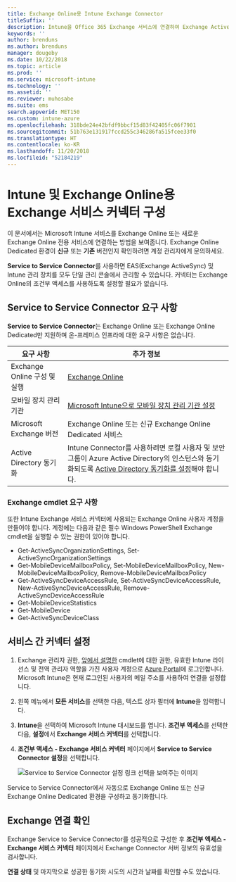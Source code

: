 ```yaml
---
title: Exchange Online용 Intune Exchange Connector
titleSuffix: ''
description: Intune을 Office 365 Exchange 서비스에 연결하여 Exchange ActiveSync MDM(모바일 장치 관리)을 지원합니다.
keywords: ''
author: brenduns
ms.author: brenduns
manager: dougeby
ms.date: 10/22/2018
ms.topic: article
ms.prod: ''
ms.service: microsoft-intune
ms.technology: ''
ms.assetid: ''
ms.reviewer: muhosabe
ms.suite: ems
search.appverid: MET150
ms.custom: intune-azure
ms.openlocfilehash: 318bde24e42bfdf9bbcf15d83f42405fc06f7901
ms.sourcegitcommit: 51b763e131917fccd255c346286fa515fcee33f0
ms.translationtype: HT
ms.contentlocale: ko-KR
ms.lasthandoff: 11/20/2018
ms.locfileid: "52184219"
---
```

# <a name="configure-the-exchange-service-connector-for-intune-and-exchange-online"></a>Intune 및 Exchange Online용 Exchange 서비스 커넥터 구성
이 문서에서는 Microsoft Intune 서비스를 Exchange Online 또는 새로운 Exchange Online 전용 서비스에 연결하는 방법을 보여줍니다. Exchange Online Dedicated 환경이 **신규** 또는 **기존** 버전인지 확인하려면 계정 관리자에게 문의하세요.

**Service to Service Connector**를 사용하면 EAS(Exchange ActiveSync) 및 Intune 관리 장치를 모두 단일 관리 콘솔에서 관리할 수 있습니다.  커넥터는 Exchange Online의 조건부 액세스를 사용하도록 설정할 필요가 없습니다.

## <a name="service-to-service-connector-requirements"></a>Service to Service Connector 요구 사항
**Service to Service Connector**는 Exchange Online 또는 Exchange Online Dedicated만 지원하며 온-프레미스 인프라에 대한 요구 사항은 없습니다. 


|              요구 사항               |                                                                                                            추가 정보                                                                                                            |
|----------------------------------------|----------------------------------------------------------------------------------------------------------------------------------------------------------------------------------------------------------------------------------------|
| Exchange Online 구성 및 실행 |                                                                                 [Exchange Online](https://technet.microsoft.com/library/jj200580.aspx)                                                                                 |
|   모바일 장치 관리 기관   |                                                       [Microsoft Intune으로 모바일 장치 관리 기관 설정](mdm-authority-set.md)                                                       |
|       Microsoft Exchange 버전       |                                                                                      Exchange Online 또는 신규 Exchange Online Dedicated 서비스                                                                                      |
|    Active Directory 동기화    | Intune Connector를 사용하려면 로컬 사용자 및 보안 그룹이 Azure Active Directory의 인스턴스와 동기화되도록 [Active Directory 동기화를 설정](/intune/users-add)해야 합니다. |

### <a name="exchange-cmdlet-requirements"></a>Exchange cmdlet 요구 사항

또한 Intune Exchange 서비스 커넥터에 사용되는 Exchange Online 사용자 계정을 만들어야 합니다. 계정에는 다음과 같은 필수 Windows PowerShell Exchange cmdlet을 실행할 수 있는 권한이 있어야 합니다.

 - Get-ActiveSyncOrganizationSettings, Set-ActiveSyncOrganizationSettings
 - Get-MobileDeviceMailboxPolicy, Set-MobileDeviceMailboxPolicy, New-MobileDeviceMailboxPolicy, Remove-MobileDeviceMailboxPolicy
 - Get-ActiveSyncDeviceAccessRule, Set-ActiveSyncDeviceAccessRule, New-ActiveSyncDeviceAccessRule, Remove-ActiveSyncDeviceAccessRule
 - Get-MobileDeviceStatistics
 - Get-MobileDevice
 - Get-ActiveSyncDeviceClass

## <a name="set-up-the-service-to-service-connector"></a>서비스 간 커넥터 설정

1. Exchange 관리자 권한, [앞에서 설명한](#exchange-cmdlet-requirements) cmdlet에 대한 권한, 유효한 Intune 라이선스 및 전역 관리자 역할을 가진 사용자 계정으로 [Azure Portal](http://portal.azure.com)에 로그인합니다. Microsoft Intune은 현재 로그인된 사용자의 메일 주소를 사용하여 연결을 설정합니다.

2. 왼쪽 메뉴에서 **모든 서비스**를 선택한 다음, 텍스트 상자 필터에 **Intune**을 입력합니다.

3. **Intune**을 선택하여 Microsoft Intune 대시보드를 엽니다. **조건부 액세스**를 선택한 다음, **설정**에서 **Exchange 서비스 커넥터**를 선택합니다.

4.  **조건부 액세스 - Exchange 서비스 커넥터** 페이지에서 **Service to Service Connector 설정**을 선택합니다. 
   
     ![Service to Service Connector 설정 링크 선택을 보여주는 이미지](media/exchange_service_connector.png)

Service to Service Connector에서 자동으로 Exchange Online 또는 신규 Exchange Online Dedicated 환경을 구성하고 동기화합니다.

## <a name="validate-your-exchange-connection"></a>Exchange 연결 확인

Exchange Service to Service Connector를 성공적으로 구성한 후 **조건부 액세스 - Exchange 서비스 커넥터** 페이지에서 Exchange Connector 서버 정보의 유효성을 검사합니다.

**연결 상태** 및 마지막으로 성공한 동기화 시도의 시간과 날짜를 확인할 수도 있습니다.

 